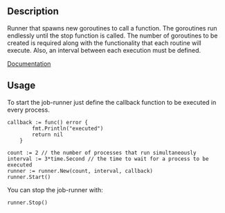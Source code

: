 ## Description

Runner that spawns new goroutines to call a function. The goroutines run endlessly until the stop function is called. The number of goroutines to be created is required along with the functionality that each routine will execute. Also, an interval between each execution must be defined.

[Documentation](http://godoc.org/github.com/sotirispl/job-runner)

## Usage

To start the job-runner just define the callback function to be executed in every process.

```
callback := func() error {
		fmt.Println("executed")
		return nil
	}

count := 2 // the number of processes that run simultaneously
interval := 3*time.Second // the time to wait for a process to be executed
runner := runner.New(count, interval, callback)
runner.Start()
```

You can stop the job-runner with:

```
runner.Stop()
```
